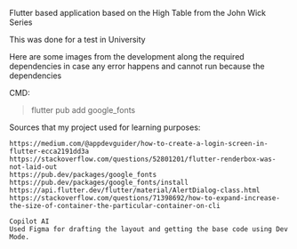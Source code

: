 Flutter based application based on the High Table from the John Wick Series

This was done for a test in University

Here are some images from the development along the required dependencies in case any error happens and cannot run because the dependencies

CMD:
> flutter pub add google_fonts

Sources that my project used for learning purposes:
```
https://medium.com/@appdevguider/how-to-create-a-login-screen-in-flutter-ecca2191dd3a
https://stackoverflow.com/questions/52801201/flutter-renderbox-was-not-laid-out
https://pub.dev/packages/google_fonts
https://pub.dev/packages/google_fonts/install
https://api.flutter.dev/flutter/material/AlertDialog-class.html
https://stackoverflow.com/questions/71398692/how-to-expand-increase-the-size-of-container-the-particular-container-on-cli

Copilot AI
Used Figma for drafting the layout and getting the base code using Dev Mode.
```
